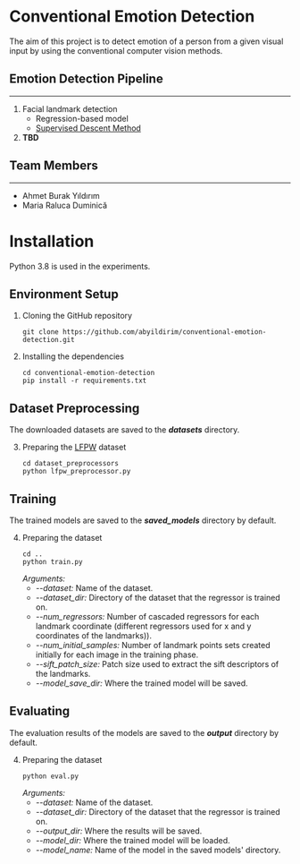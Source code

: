 # Conventional Emotion Detection
The aim of this project is to detect emotion of a person from a given visual input by using the conventional computer vision methods.

## Emotion Detection Pipeline
---
1. Facial landmark detection 
    * Regression-based model
    * [Supervised Descent Method](https://www.ri.cmu.edu/pub_files/2013/5/main.pdf)
2. **TBD**

## Team Members
---
* Ahmet Burak Yıldırım
* Maria Raluca Duminică


# Installation


Python 3.8 is used in the experiments.

## Environment Setup

1. Cloning the GitHub repository
    ```
    git clone https://github.com/abyildirim/conventional-emotion-detection.git
    ```

2. Installing the dependencies
    ```
    cd conventional-emotion-detection
    pip install -r requirements.txt
    ```
## Dataset Preprocessing
The downloaded datasets are saved to the ***datasets*** directory.

3. Preparing the [LFPW](https://docs.activeloop.ai/datasets/lfpw-dataset) dataset
    ```
    cd dataset_preprocessors
    python lfpw_preprocessor.py
    ```

## Training
The trained models are saved to the ***saved_models*** directory by default.

4. Preparing the dataset
    ```
    cd ..
    python train.py
    ```
    *Arguments:*
    * *--dataset:* Name of the dataset.
    * *--dataset_dir:* Directory of the dataset that the regressor is trained on.
    * *--num_regressors:* Number of cascaded regressors for each landmark coordinate (different regressors used for x and y coordinates of the landmarks)).
    * *--num_initial_samples:* Number of landmark points sets created initially for each image in the training phase.
    * *--sift_patch_size:* Patch size used to extract the sift descriptors of the landmarks.
    * *--model_save_dir:* Where the trained model will be saved.

## Evaluating
The evaluation results of the models are saved to the ***output*** directory  by default.

4. Preparing the dataset
    ```
    python eval.py
    ```
    *Arguments:*
    * *--dataset:* Name of the dataset.
    * *--dataset_dir:* Directory of the dataset that the regressor is trained on.
    * *--output_dir:* Where the results will be saved.
    * *--model_dir:* Where the trained model will be loaded.
    * *--model_name:* Name of the model in the saved models' directory.

